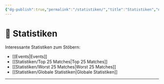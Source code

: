 ```yaml
---
{"dg-publish":true,"permalink":"/statistiken/","title":"Statistiken","noteIcon":""}
---
```


# 📶 **Statistiken**

Interessante Statistiken zum Stöbern:

- [[Events\|Events]]
- [[Statistiken/Top 25 Matches\|Top 25 Matches]]
- [[Statistiken/Worst 25 Matches\|Worst 25 Matches]]
- [[Statistiken/Globale Statistiken\|Globale Statistiken]]

---